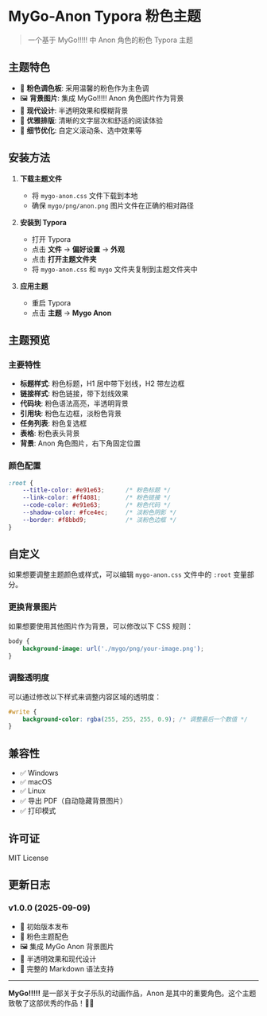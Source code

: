 # MyGo-Anon Typora 粉色主题

> 一个基于 MyGo!!!!! 中 Anon 角色的粉色 Typora 主题

## 主题特色

- 🎨 **粉色调色板**: 采用温馨的粉色作为主色调
- 🖼️ **背景图片**: 集成 MyGo!!!!! Anon 角色图片作为背景
- 💫 **现代设计**: 半透明效果和模糊背景
- 📝 **优雅排版**: 清晰的文字层次和舒适的阅读体验
- 🌸 **细节优化**: 自定义滚动条、选中效果等

## 安装方法

1. **下载主题文件**
   - 将 `mygo-anon.css` 文件下载到本地
   - 确保 `mygo/png/anon.png` 图片文件在正确的相对路径

2. **安装到 Typora**
   - 打开 Typora
   - 点击 **文件** → **偏好设置** → **外观**
   - 点击 **打开主题文件夹**
   - 将 `mygo-anon.css` 和 `mygo` 文件夹复制到主题文件夹中

3. **应用主题**
   - 重启 Typora
   - 点击 **主题** → **Mygo Anon**

## 主题预览

### 主要特性

- **标题样式**: 粉色标题，H1 居中带下划线，H2 带左边框
- **链接样式**: 粉色链接，带下划线效果
- **代码块**: 粉色语法高亮，半透明背景
- **引用块**: 粉色左边框，淡粉色背景
- **任务列表**: 粉色复选框
- **表格**: 粉色表头背景
- **背景**: Anon 角色图片，右下角固定位置

### 颜色配置

```css
:root {
    --title-color: #e91e63;      /* 粉色标题 */
    --link-color: #ff4081;       /* 粉色链接 */
    --code-color: #e91e63;       /* 粉色代码 */
    --shadow-color: #fce4ec;     /* 淡粉色阴影 */
    --border: #f8bbd9;           /* 淡粉色边框 */
}
```

## 自定义

如果想要调整主题颜色或样式，可以编辑 `mygo-anon.css` 文件中的 `:root` 变量部分。

### 更换背景图片

如果想要使用其他图片作为背景，可以修改以下 CSS 规则：

```css
body {
    background-image: url('./mygo/png/your-image.png');
}
```

### 调整透明度

可以通过修改以下样式来调整内容区域的透明度：

```css
#write {
    background-color: rgba(255, 255, 255, 0.9); /* 调整最后一个数值 */
}
```

## 兼容性

- ✅ Windows
- ✅ macOS  
- ✅ Linux
- ✅ 导出 PDF（自动隐藏背景图片）
- ✅ 打印模式


## 许可证

MIT License

## 更新日志

### v1.0.0 (2025-09-09)
- 🎉 初始版本发布
- 🎨 粉色主题配色
- 🖼️ 集成 MyGo Anon 背景图片
- 💫 半透明效果和现代设计
- 📝 完整的 Markdown 语法支持

---

**MyGo!!!!!** 是一部关于女子乐队的动画作品，Anon 是其中的重要角色。这个主题致敬了这部优秀的作品！🎸✨
